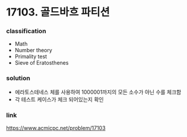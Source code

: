 # 17103. 골드바흐 파티션

### classification
* Math
* Number theory
* Primality test
* Sieve of Eratosthenes

### solution
* 에라토스테네스 체를 사용하여 1000001까지의 모든 소수가 아닌 수를 체크함
* 각 테스트 케이스가 체크 되어있는지 확인

### link
https://www.acmicpc.net/problem/17103